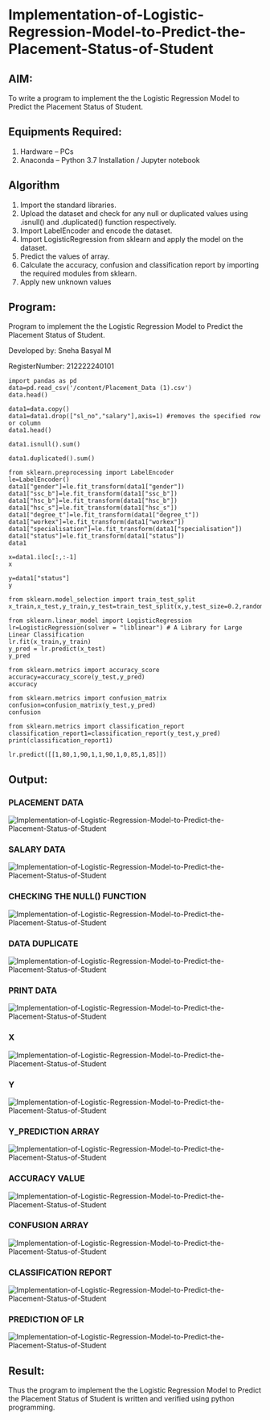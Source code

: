 # Implementation-of-Logistic-Regression-Model-to-Predict-the-Placement-Status-of-Student

## AIM:
To write a program to implement the the Logistic Regression Model to Predict the Placement Status of Student.

## Equipments Required:
1. Hardware – PCs
2. Anaconda – Python 3.7 Installation / Jupyter notebook

## Algorithm
1. Import the standard libraries.
2. Upload the dataset and check for any null or duplicated values using .isnull() and .duplicated() function respectively.
3. Import LabelEncoder and encode the dataset.
4. Import LogisticRegression from sklearn and apply the model on the dataset.
5. Predict the values of array.
6. Calculate the accuracy, confusion and classification report by importing the required modules from sklearn.
7. Apply new unknown values

## Program:

Program to implement the the Logistic Regression Model to Predict the Placement Status of Student.

Developed by: Sneha Basyal M

RegisterNumber: 212222240101

```
import pandas as pd
data=pd.read_csv('/content/Placement_Data (1).csv')
data.head()

data1=data.copy()
data1=data1.drop(["sl_no","salary"],axis=1) #removes the specified row or column
data1.head()

data1.isnull().sum()

data1.duplicated().sum()

from sklearn.preprocessing import LabelEncoder
le=LabelEncoder()
data1["gender"]=le.fit_transform(data1["gender"])
data1["ssc_b"]=le.fit_transform(data1["ssc_b"])
data1["hsc_b"]=le.fit_transform(data1["hsc_b"])
data1["hsc_s"]=le.fit_transform(data1["hsc_s"])
data1["degree_t"]=le.fit_transform(data1["degree_t"])
data1["workex"]=le.fit_transform(data1["workex"])
data1["specialisation"]=le.fit_transform(data1["specialisation"])
data1["status"]=le.fit_transform(data1["status"])
data1

x=data1.iloc[:,:-1]
x

y=data1["status"]
y

from sklearn.model_selection import train_test_split
x_train,x_test,y_train,y_test=train_test_split(x,y,test_size=0.2,random_state=0)

from sklearn.linear_model import LogisticRegression
lr=LogisticRegression(solver = "liblinear") # A Library for Large Linear Classification
lr.fit(x_train,y_train)
y_pred = lr.predict(x_test)
y_pred

from sklearn.metrics import accuracy_score
accuracy=accuracy_score(y_test,y_pred)
accuracy

from sklearn.metrics import confusion_matrix
confusion=confusion_matrix(y_test,y_pred)
confusion

from sklearn.metrics import classification_report
classification_report1=classification_report(y_test,y_pred)
print(classification_report1)

lr.predict([[1,80,1,90,1,1,90,1,0,85,1,85]])

```

## Output:

### PLACEMENT DATA
![Implementation-of-Logistic-Regression-Model-to-Predict-the-Placement-Status-of-Student](lmone.png)

### SALARY DATA
![Implementation-of-Logistic-Regression-Model-to-Predict-the-Placement-Status-of-Student](lmtwo.png)

### CHECKING THE NULL() FUNCTION
![Implementation-of-Logistic-Regression-Model-to-Predict-the-Placement-Status-of-Student](lmthree.png)

### DATA DUPLICATE
![Implementation-of-Logistic-Regression-Model-to-Predict-the-Placement-Status-of-Student](lmfour.png)

### PRINT DATA
![Implementation-of-Logistic-Regression-Model-to-Predict-the-Placement-Status-of-Student](lmfive.png)

### X
![Implementation-of-Logistic-Regression-Model-to-Predict-the-Placement-Status-of-Student](lmsix.png)

### Y
![Implementation-of-Logistic-Regression-Model-to-Predict-the-Placement-Status-of-Student](lmseven.png)

### Y_PREDICTION ARRAY
![Implementation-of-Logistic-Regression-Model-to-Predict-the-Placement-Status-of-Student](lmeight.png)

### ACCURACY VALUE
![Implementation-of-Logistic-Regression-Model-to-Predict-the-Placement-Status-of-Student](lmnine.png)

### CONFUSION ARRAY
![Implementation-of-Logistic-Regression-Model-to-Predict-the-Placement-Status-of-Student](lmten.png)

### CLASSIFICATION REPORT
![Implementation-of-Logistic-Regression-Model-to-Predict-the-Placement-Status-of-Student](lm11.png)

### PREDICTION OF LR
![Implementation-of-Logistic-Regression-Model-to-Predict-the-Placement-Status-of-Student](lm12.png)


## Result:
Thus the program to implement the the Logistic Regression Model to Predict the Placement Status of Student is written and verified using python programming.
